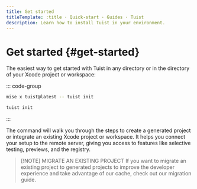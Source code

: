 ```yaml
---
title: Get started
titleTemplate: :title · Quick-start · Guides · Tuist
description: Learn how to install Tuist in your environment.
---
```


# Get started {#get-started}

The easiest way to get started with Tuist in any directory or in the directory of your Xcode project or workspace:

::: code-group

```bash [Mise]
mise x tuist@latest -- tuist init
```

```bash [Global Tuist (Homebrew)]
tuist init
```

:::

The command will walk you through the steps to <LocalizedLink href="/guides/features/projects">create a generated project</LocalizedLink> or integrate an existing Xcode project or workspace. It helps you connect your setup to the remote server, giving you access to features like <LocalizedLink href="/guides/features/selective-testing">selective testing</LocalizedLink>, <LocalizedLink href="/guides/features/previews">previews</LocalizedLink>, and the <LocalizedLink href="/guides/features/registry">registry</LocalizedLink>.

> [!NOTE] MIGRATE AN EXISTING PROJECT
> If you want to migrate an existing project to generated projects to improve the developer experience and take advantage of our <LocalizedLink href="/guides/features/cache">cache</LocalizedLink>, check out our <LocalizedLink href="/guides/features/projects/adoption/migrate/xcode-project">migration guide</LocalizedLink>.
